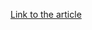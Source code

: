 [Link to the article](https://cloud.google.com/blog/topics/threat-intelligence/cybercrime-multifaceted-national-security-threat/)
